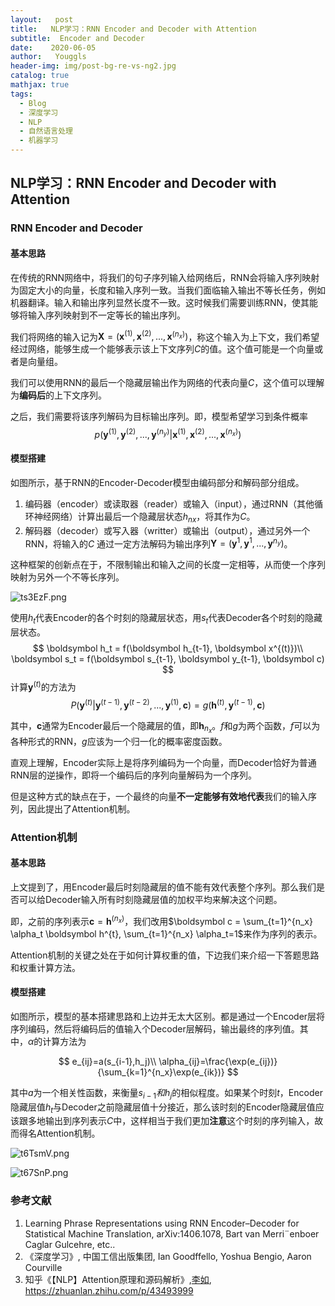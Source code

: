 ```yaml
---
layout:   post
title:   NLP学习：RNN Encoder and Decoder with Attention
subtitle:  Encoder and Decoder
date:    2020-06-05
author:   Youggls
header-img: img/post-bg-re-vs-ng2.jpg
catalog: true
mathjax: true
tags:
  - Blog
  - 深度学习
  - NLP
  - 自然语言处理
  - 机器学习
---
```


## NLP学习：RNN Encoder and Decoder with Attention

### RNN Encoder and Decoder

#### 基本思路

在传统的RNN网络中，将我们的句子序列输入给网络后，RNN会将输入序列映射为固定大小的向量，长度和输入序列一致。当我们面临输入输出不等长任务，例如机器翻译。输入和输出序列显然长度不一致。这时候我们需要训练RNN，使其能够将输入序列映射到不一定等长的输出序列。

我们将网络的输入记为$\boldsymbol X = (\boldsymbol x^{(1)}, \boldsymbol x^{(2)}, ..., \boldsymbol x^{(n_x)})$，称这个输入为上下文，我们希望经过网络，能够生成一个能够表示该上下文序列$C$的值。这个值可能是一个向量或者是向量组。

我们可以使用RNN的最后一个隐藏层输出作为网络的代表向量$C$，这个值可以理解为**编码后**的上下文序列。

之后，我们需要将该序列解码为目标输出序列。即，模型希望学习到条件概率
$$
p(\boldsymbol y^{(1)}, \boldsymbol y^{(2)}, ..., \boldsymbol y^{(n_y)}|\boldsymbol x^{(1)}, \boldsymbol x^{(2)}, ..., \boldsymbol x^{(n_x)})
$$


#### 模型搭建

如图所示，基于RNN的Encoder-Decoder模型由编码部分和解码部分组成。

1. 编码器（encoder）或读取器（reader）或输入（input），通过RNN（其他循环神经网络）计算出最后一个隐藏层状态$h_{nx}$，将其作为$C$。
2. 解码器（decoder）或写入器（writter）或输出（output），通过另外一个RNN，将输入的$C$ 通过一定方法解码为输出序列$\boldsymbol Y=(\boldsymbol y^{1}, \boldsymbol y^{1}, ..., \boldsymbol y^{n_y})$。

这种框架的创新点在于，不限制输出和输入之间的长度一定相等，从而使一个序列映射为另外一个不等长序列。

![ts3EzF.png](https://s1.ax1x.com/2020/06/05/ts3EzF.png)

使用$h_t$代表Encoder的各个时刻的隐藏层状态，用$s_t$代表Decoder各个时刻的隐藏层状态。
$$
\boldsymbol h_t = f(\boldsymbol h_{t-1}, \boldsymbol x^{(t)})\\
\boldsymbol s_t = f(\boldsymbol s_{t-1}, \boldsymbol y_{t-1}, \boldsymbol c)
$$
计算$\boldsymbol y^{(t)}$的方法为
$$
P(\boldsymbol y^{(t)}| \boldsymbol y^{(t - 1)}, \boldsymbol y^{(t - 2)}, ..., \boldsymbol y^{(1)}, \boldsymbol c) = g(\boldsymbol h^{(t)}, \boldsymbol y^{(t - 1)}, \boldsymbol c)
$$


其中，$\boldsymbol c$通常为Encoder最后一个隐藏层的值，即$\boldsymbol h_{n_x}$。$f$和$g$为两个函数，$f$可以为各种形式的RNN，$g$应该为一个归一化的概率密度函数。

直观上理解，Encoder实际上是将序列编码为一个向量，而Decoder恰好为普通RNN层的逆操作，即将一个编码后的序列向量解码为一个序列。

但是这种方式的缺点在于，一个最终的向量**不一定能够有效地代表**我们的输入序列，因此提出了Attention机制。

### Attention机制

#### 基本思路

上文提到了，用Encoder最后时刻隐藏层的值不能有效代表整个序列。那么我们是否可以给Decoder输入所有时刻隐藏层值的加权平均来解决这个问题。

即，之前的序列表示$\boldsymbol c = \boldsymbol h^{(n_x)}$，我们改用$\boldsymbol c = \sum_{t=1}^{n_x} \alpha_t \boldsymbol h^{t}, \sum_{t=1}^{n_x} \alpha_t=1$来作为序列的表示。

Attention机制的关键之处在于如何计算权重的值，下边我们来介绍一下答题思路和权重计算方法。

#### 模型搭建

如图所示，模型的基本搭建思路和上边并无太大区别。都是通过一个Encoder层将序列编码，然后将编码后的值输入个Decoder层解码，输出最终的序列值。其中，$\alpha$的计算方法为


$$
e_{ij}=a(s_{i-1},h_j)\\
\alpha_{ij}=\frac{\exp(e_{ij})}{\sum_{k=1}^{n_x}\exp(e_{ik})}
$$


其中$a$为一个相关性函数，来衡量$s_{i-1}和h_j$的相似程度。如果某个时刻$t$，Encoder隐藏层值$h_t$与Decoder之前隐藏层值十分接近，那么该时刻的Encoder隐藏层值应该跟多地输出到序列表示$C$中，这样相当于我们更加**注意**这个时刻的序列输入，故而得名Attention机制。

![t6TsmV.png](https://s1.ax1x.com/2020/06/06/t6TsmV.png)

![t67SnP.png](https://s1.ax1x.com/2020/06/06/t67SnP.png)



### 参考文献

1. Learning Phrase Representations using RNN Encoder–Decoder for Statistical Machine Translation, arXiv:1406.1078, Bart van Merri¨enboer Caglar Gulcehre, etc..
2. 《深度学习》, 中国工信出版集团, Ian Goodffello, Yoshua Bengio, Aaron Courville
3. 知乎《【NLP】Attention原理和源码解析》,[李如](https://www.zhihu.com/people/rumor-lee), https://zhuanlan.zhihu.com/p/43493999

